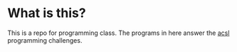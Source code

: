# What is this?
This is a repo for programming class. The programs in here answer the [acsl](https://www.acsl.org/get-started/topics-and-samples) programming challenges.